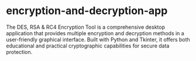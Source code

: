 # encryption-and-decryption-app
The DES, RSA &amp; RC4 Encryption Tool is a comprehensive desktop application that provides multiple encryption and decryption methods in a user-friendly graphical interface. Built with Python and Tkinter, it offers both educational and practical cryptographic capabilities for secure data protection.
